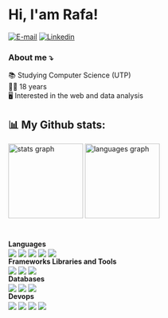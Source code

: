 
### <h1> Hi, I'am Rafa!  </h1>
[![E-mail](https://img.shields.io/badge/Gmail-D14836?style=for-the-badge&logo=gmail&logoColor=white
)](rafaelglima79@gmail.com)
[![Linkedin](https://img.shields.io/badge/LinkedIn-0077B5?style=for-the-badge&logo=linkedin&logoColor=white
)](https://www.linkedin.com/in/rafael-lima-62a547287/)
### About me ⤵️
📚 Studying Computer Science (UTP) <br>
🧑‍💻 18 years <br>
🖥️ Interested in the web and data analysis <br>

## 📊 My Github stats:

<div align="left">
  <img src="https://github-readme-stats.vercel.app/api?username=rafalimma&hide_title=false&hide_rank=false&show_icons=true&include_all_commits=true&count_private=true&disable_animations=false&theme=dracula&locale=en&hide_border=false&order=1" height="150" alt="stats graph"  />
  <img src="https://github-readme-stats.vercel.app/api/top-langs?username=rafalimma&locale=en&hide_title=false&layout=compact&card_width=320&langs_count=5&theme=noctis_minimus&hide_border=false&order=2" height="150" alt="languages graph"  />
</div>

###

###
<div style="display: inline_block"><br/>
  <strong>Languages</strong><br>
   <img align="center" src="https://img.shields.io/badge/HTML5-E34F26?style=for-the-badge&logo=html5&logoColor=white">
   <img align="center" src="https://img.shields.io/badge/CSS-239120?&style=for-the-badge&logo=css3&logoColor=white">
   <img align="center" src="https://img.shields.io/badge/Python-3776AB?style=for-the-badge&logo=python&logoColor=white">
   <img align="center" src="https://img.shields.io/badge/PHP-777BB4?style=for-the-badge&logo=php&logoColor=white">
   <img align="center" src="https://img.shields.io/badge/c-%2300599C.svg?style=for-the-badge&logo=c&logoColor=white"><br>
  <strong>Frameworks Libraries and Tools</strong> <br>
   <img align="center" src="https://img.shields.io/badge/Bootstrap-563D7C?style=for-the-badge&logo=bootstrap&logoColor=white">
   <img align="center" src="https://img.shields.io/badge/Django-092E20?style=for-the-badge&logo=django&logoColor=white">
   <img align="center" src="https://img.shields.io/badge/-selenium-%43B02A?style=for-the-badge&logo=selenium&logoColor=white"><br>
  <strong>Databases</strong><br>
  <img align="center" src="https://img.shields.io/badge/MySQL-00000F?style=for-the-badge&logo=mysql&logoColor=white">
  <img align="center" src="https://img.shields.io/badge/Microsoft%20SQL%20Server-CC2927?style=for-the-badge&logo=microsoft%20sql%20server&logoColor=white">
  <img align="center" src="https://img.shields.io/badge/postgres-%23316192.svg?style=for-the-badge&logo=postgresql&logoColor=white"><br>
  <strong>Devops</strong><br>
   <img align="center" src="https://img.shields.io/badge/Git-F05032.svg?style=for-the-badge&logo=Git&logoColor=white">
   <img align="center" src="https://img.shields.io/badge/GoogleCloud-%234285F4.svg?style=for-the-badge&logo=google-cloud&logoColor=white">
   <img align="center" src="https://img.shields.io/badge/Ubuntu-E95420?style=for-the-badge&logo=ubuntu&logoColor=white">
   <img align="center" src="https://img.shields.io/badge/nginx-%23009639.svg?style=for-the-badge&logo=nginx&logoColor=white">
</div>
<!--
**rafalimma/rafalimma** is a ✨ _special_ ✨ repository because its `README.md` (this file) appears on your GitHub profile.

Here are some ideas to get you started:

- 🔭 Cursando Ciência da Computação [UTP]
- 🌱 I’m currently learning ...
- 👯 I’m looking to collaborate on ...
- 🤔 I’m looking for help with ...
- 💬 Ask me about ...
- 📫 How to reach me: ...
- 😄 Pronouns: ...
- ⚡ Fun fact: ...
-->
